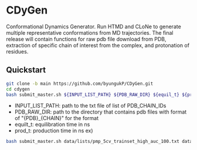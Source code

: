 # CDyGen
Conformational Dynamics Generator. Run HTMD and CLoNe to generate multiple representative conformations from MD trajectories. The final release will contain functions for raw pdb file download from PDB, extraction of specific chain of interest from the complex, and protonation of residues.

## Quickstart
```sh
git clone -b main https://github.com/byungukP/CDyGen.git
cd cdygen
bash submit_master.sh ${INPUT_LIST_PATH} ${PDB_RAW_DIR} ${equil_t} ${prod_t}
```
- INPUT_LIST_PATH: path to the txt file of list of PDB_CHAIN_IDs
- PDB_RAW_DIR: path to the directory that contains pdb files with format of "{PDB}_{CHAIN}" for the format
- equilt_t: equilibration time in ns
- prod_t: production time in ns
ex)
```sh
bash submit_master.sh data/lists/pmp_5cv_trainset_high_auc_100.txt data/01-benchmark_pdbs 1 10
```
